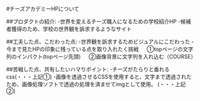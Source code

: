 #チーズアカデミーHPについて

##プロダクトの紹介:
-世界を変えるチーズ職人になるための学校紹介HP
-候補者獲得のため、学校の世界観を訴求するようなサイト


##工夫した点、こだわった点:
-世界観を訴求するためビジュアルにこだわった
-今まで見たHPの印象に残っている点を取り入れたく挑戦
　 ①topページの文字列のインパクト(topページ先頭)
　 ②画像背景に文字列を入れ込む（COURSE）


##苦戦した点、共有したいハマりポイント:
-チーズがたらりと垂れるcss(・・・上記①)
-画像を透過させるCSSを使用すると、文字まで透過されたため、画像処理ソフトで透過の処理を済ませてimgとして使用。
(・・・上記②)



